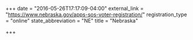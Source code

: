+++
date = "2016-05-26T17:17:09-04:00"
external_link = "https://www.nebraska.gov/apps-sos-voter-registration/"
registration_type = "online"
state_abbreviation = "NE"
title = "Nebraska"

+++

